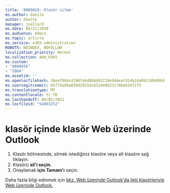 ```yaml
---
title: '8000016: Klasör silme'
ms.author: daeite
author: daeite
manager: joallard
ms.date: 04/21/2020
ms.audience: Admin
ms.topic: article
ms.service: o365-administration
ROBOTS: NOINDEX, NOFOLLOW
localization_priority: Normal
ms.collection: Adm_O365
ms.custom:
- "8000016"
- "2004"
ms.assetid: ''
ms.openlocfilehash: 36eef08dc4706fabd068d63710e944eafd14b24a0913d9408496cffd2d0b0ca0
ms.sourcegitcommit: b5f7da89a650d2915dc652449623c78be6247175
ms.translationtype: MT
ms.contentlocale: tr-TR
ms.lasthandoff: 08/05/2021
ms.locfileid: "54063252"
---
```

# <a name="how-to-delete-a-folder-in-outlook-on-the-web"></a>klasör içinde klasör Web üzerinde Outlook

1. Klasör bölmesinde, silmek istediğiniz klasöre veya alt klasöre sağ tıklayın.
2. Klasörü **sil'i seçin.**
3. Onaylamak **için Tamam'ı** seçin.

Daha fazla bilgi edinmek için [bkz. Web üzerinde Outlook'da ileti klasörleriyle Web üzerinde Outlook.](https://support.office.com/article/ae0f10d6-54e7-4f29-acd3-78cdc3fdcb9f)

